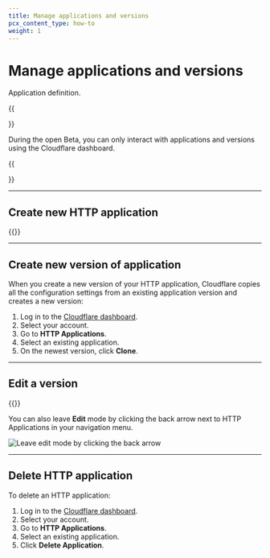 ```yaml
---
title: Manage applications and versions
pcx_content_type: how-to
weight: 1
---
```


# Manage applications and versions

Application definition.

{{<Aside type="note">}}

During the open Beta, you can only interact with applications and versions using the Cloudflare dashboard.

{{</Aside>}}

---

## Create new HTTP application

{{<render file="_create-application.md">}}

---

## Create new version of application

When you create a new version of your HTTP application, Cloudflare copies all the configuration settings from an existing application version and creates a new version:

1. Log in to the [Cloudflare dashboard](https://dash.cloudflare.com/login).
2. Select your account.
3. Go to **HTTP Applications**.
4. Select an existing application.
5. On the newest version, click **Clone**.

---

## Edit a version

{{<render file="_edit-version.md">}}

You can also leave **Edit** mode by clicking the back arrow next to HTTP Applications in your navigation menu.

![Leave edit mode by clicking the back arrow](/http-applications/static/exit-edit-mode.png)

---

## Delete HTTP application

To delete an HTTP application:

1. Log in to the [Cloudflare dashboard](https://dash.cloudflare.com/login).
2. Select your account.
3. Go to **HTTP Applications**.
4. Select an existing application.
5. Click **Delete Application**.

